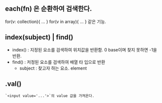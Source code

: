 ## each(fn) 은 순환하여 검색한다.

for(v: collection){ ... }
for(v in array){ ... }
같은 기능.

 ## index(subject) | find()
 - index() : 지정된 요소를 검색하여 위치값을 반환함.  0 base이며 찾지 못하면 -1을 반환.
 - find() : 저정된 요소를 검색하여 배열 타 입으로 반환
    - subject : 찾고자 하는 요소. element
  

  ## .val()
    `<input value='...'>`의 value 값을 가져온다.
  